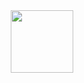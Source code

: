 <!-- change header background -->
<!-- ![header](Mr._Robot_Logo.svg.png) -->
 
<!-- [![𝚝𝚛𝚘𝚙𝚑𝚢](https://github-profile-trophy.vercel.app/?username=slaee&column=8&margin-w=15&margin-h=15&no-bg=true&no-frame=true)](https://github.com/slaee) -->

<div align="center">
  <img style="color:red;" src = "https://camo.githubusercontent.com/ffbf71edb9eb65671926a8cc42a5a740bf5b799a9b93699a3a0de76e1793a80b/68747470733a2f2f6d656469612e67697068792e636f6d2f6d656469612f54456e586b637348725034596564436868412f67697068792e676966" width=100 /> 
</div>
